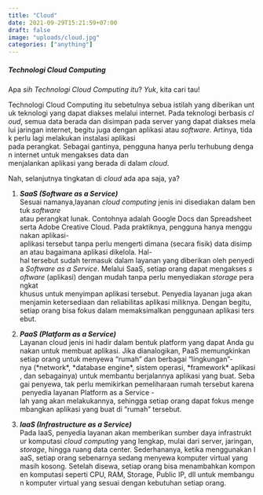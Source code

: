 ```yaml
---
title: "Cloud"
date: 2021-09-29T15:21:59+07:00
draft: false
image: "uploads/cloud.jpg"
categories: ["anything"]
---
```


##### Technologi Cloud Computing

Apa *sih Technologi Cloud Computing itu*? *Yuk*, kita cari tau!

Technologi Cloud Computing itu sebetulnya sebua istilah yang diberikan untuk teknologi yang dapat diakses melalui internet. Pada teknologi berbasis *cloud*, semua data berada dan disimpan pada server yang dapat diakses melalui jaringan internet, begitu juga dengan aplikasi atau *software*. Artinya, tidak perlu lagi melakukan instalasi aplikasi pada perangkat. Sebagai gantinya, pengguna hanya perlu terhubung dengan internet untuk mengakses data dan menjalankan aplikasi yang berada di dalam *cloud*.

Nah, selanjutnya tingkatan di *cloud* ada apa saja, ya?

1. ***SaaS (Software as a Service)***\
   Sesuai namanya,layanan *cloud computing* jenis ini disediakan dalam bentuk *software* atau perangkat lunak. Contohnya adalah Google Docs dan Spreadsheet serta Adobe Creative Cloud. Pada praktiknya, pengguna hanya menggunakan aplikasi-aplikasi tersebut tanpa perlu mengerti dimana (secara fisik) data disimpan atau bagaimana aplikasi dikelola. Hal-hal tersebut sudah termasuk dalam layanan yang diberikan oleh penyedia *Software as a Service*. Melalui SaaS, setiap orang dapat mengakses *software* (aplikasi) dengan mudah tanpa perlu menyediakan *storage* perangkat khusus untuk menyimpan aplikasi tersebut. Penyedia layanan juga akan menjamin ketersediaan dan reliabilitas aplikasi miliknya. Dengan begitu, setiap orang bisa fokus dalam memaksimalkan penggunaan aplikasi tersebut.


2. ***PaaS (Platform as a Service)***\
   Layanan cloud jenis ini hadir dalam bentuk platform yang dapat Anda gunakan untuk membuat aplikasi. Jika dianalogikan, PaaS memungkinkan setiap orang untuk menyewa “rumah” dan berbagai “lingkungan”-nya (\*network\*, \*database engine\*, sistem operasi, \*framework\* aplikasi, dan sebagainya) untuk membantu berjalannya aplikasi yang buat. Sebagai penyewa, tak perlu memikirkan pemeliharaan rumah tersebut karena penyedia layanan Platform as a Service -lah yang akan melakukannya, sehingga setiap orang dapat fokus mengembangkan aplikasi yang buat di “rumah” tersebut.


3. ***IaaS (Infrastructure as a Service)***\
   Pada IaaS, penyedia layanan akan memberikan sumber daya infrastruktur komputasi *cloud computing* yang lengkap, mulai dari server, jaringan, *storage*, hingga ruang data center. Sederhananya, ketika menggunakan IaaS, setiap orang sebenarnya sedang menyewa komputer virtual yang masih kosong. Setelah disewa, setiap orang bisa menambahkan komponen komputasi seperti CPU, RAM, Storage, Public IP, dll untuk membangun komputer virtual yang sesuai dengan kebutuhan setiap orang.